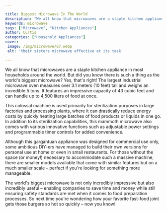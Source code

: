 ```yaml
---

title: Biggest Microwave In The World
description: "We all know that microwaves are a staple kitchen appliance in most households around the world. But did you know there is such a t...get more info"
keywords: microwave
tags: ["Microwave", "Kitchen Appliances"]
author: Curtis
categories: ["Household Appliances"]
cover: 
 image: /img/microwave/67.webp
 alt: 'their sisters microwave effective at its task'

---
```


We all know that microwaves are a staple kitchen appliance in most households around the world. But did you know there is such a thing as the world's biggest microwave? Yes, that's right! The largest industrial microwave oven measures over 3.1 meters (10 feet) tall and weighs an incredible 5 tons. It features an impressive capacity of 43 cubic feet and can handle up to 4,500 liters of food at once.

This colossal machine is used primarily for sterilization purposes in large factories and processing plants, where it can drastically reduce energy costs by quickly heating large batches of food products or liquids in one go. In addition to its sterilization capabilities, this mammoth microwave also comes with various innovative functions such as adjustable power settings and programmable timer controls for added convenience. 

Although this gargantuan appliance was designed for commercial use only, some ambitious DIY-ers have managed to build their own versions for personal use at home or even in small restaurants. For those without the space (or money!) necessary to accommodate such a massive machine, there are smaller models available that come with similar features but on a much smaller scale – perfect if you're looking for something more manageable. 

The world's biggest microwave is not only incredibly impressive but also incredibly useful – enabling companies to save time and money while still ensuring safety standards are met when it comes to food preparation processes. So next time you're wondering how your favorite fast-food joint gets those burgers so hot so quickly – now you know!
